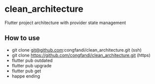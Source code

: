 # clean_architecture

Flutter project architecture with provider state management

## How to use
- git clone git@github.com:congfandi/clean_architecture.git (ssh)
- git clone https://github.com/congfandi/clean_architecture.git (https)
- flutter pub outdated
- flutter pub upgrade
- flutter pub get
- happe ending






